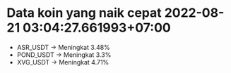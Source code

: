 # Data koin yang naik cepat 2022-08-21 03:04:27.661993+07:00

* ASR_USDT -> Meningkat 3.48%
* POND_USDT -> Meningkat 3.3%
* XVG_USDT -> Meningkat 4.71%
